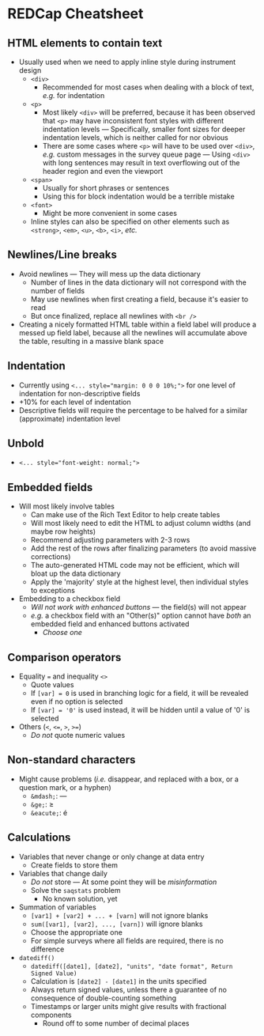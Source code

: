 # REDCap Cheatsheet

## HTML elements to contain text

- Usually used when we need to apply inline style during instrument design
  - `<div>`
    - Recommended for most cases when dealing with a block of text, _e.g._ for indentation
  - `<p>`
    - Most likely `<div>` will be preferred, because it has been observed that `<p>` may have inconsistent font styles with different indentation levels &mdash; Specifically, smaller font sizes for deeper indentation levels, which is neither called for nor obvious
    - There are some cases where `<p>` will have to be used over `<div>`, _e.g._ custom messages in the survey queue page &mdash; Using `<div>` with long sentences may result in text overflowing out of the header region and even the viewport
  - `<span>`
    - Usually for short phrases or sentences
    - Using this for block indentation would be a terrible mistake
  - `<font>`
    - Might be more convenient in some cases
  - Inline styles can also be specified on other elements such as `<strong>`, `<em>`, `<u>`, `<b>`, `<i>`, _etc._

## Newlines/Line breaks

- Avoid newlines &mdash; They will mess up the data dictionary
  - Number of lines in the data dictionary will not correspond with the number of fields
  - May use newlines when first creating a field, because it's easier to read
  - But once finalized, replace all newlines with `<br />`
- Creating a nicely formatted HTML table within a field label will produce a messed up field label, because all the newlines will accumulate above the table, resulting in a massive blank space

## Indentation

- Currently using `<... style="margin: 0 0 0 10%;">` for one level of indentation for non-descriptive fields
- +10% for each level of indentation
- Descriptive fields will require the percentage to be halved for a similar (approximate) indentation level

## Unbold

- `<... style="font-weight: normal;">`

## Embedded fields

- Will most likely involve tables
  - Can make use of the Rich Text Editor to help create tables
  - Will most likely need to edit the HTML to adjust column widths (and maybe row heights)
  - Recommend adjusting parameters with 2-3 rows
  - Add the rest of the rows after finalizing parameters (to avoid massive corrections)
  - The auto-generated HTML code may not be efficient, which will bloat up the data dictionary
  - Apply the 'majority' style at the highest level, then individual styles to exceptions
- Embedding to a checkbox field
  - _Will not work with enhanced buttons_ &mdash; the field(s) will not appear
  - _e.g._ a checkbox field with an "Other(s)" option cannot have _both_ an embedded field and enhanced buttons activated
    - _Choose one_

## Comparison operators

- Equality `=` and inequality `<>`
  - Quote values
  - If `[var] = 0` is used in branching logic for a field, it will be revealed even if no option is selected
  - If `[var] = '0'` is used instead, it will be hidden until a value of '0' is selected
- Others (`<`, `<=`, `>`, `>=`)
  - _Do not_ quote numeric values

## Non-standard characters

- Might cause problems (_i.e._ disappear, and replaced with a box, or a question mark, or a hyphen)
  - `&mdash;`: &mdash;
  - `&ge;`: &ge;
  - `&eacute;`: &eacute;

## Calculations

- Variables that never change or only change at data entry
  - Create fields to store them
- Variables that change daily
  - _Do not_ store &mdash; At some point they will be _misinformation_
  - Solve the `saqstats` problem
    - No known solution, yet
- Summation of variables
  - `[var1] + [var2] + ... + [varn]` will not ignore blanks
  - `sum([var1], [var2], ..., [varn])` will ignore blanks
  - Choose the appropriate one
  - For simple surveys where all fields are required, there is no difference
- `datediff()`
  - `datediff([date1], [date2], "units", "date format", Return Signed Value)`
  - Calculation is `[date2] - [date1]` in the units specified
  - Always return signed values, unless there a guarantee of no consequence of double-counting something
  - Timestamps or larger units might give results with fractional components
    - Round off to some number of decimal places

